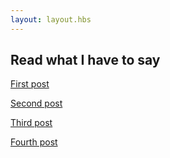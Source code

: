 ```yaml
---
layout: layout.hbs
---
```


## Read what I have to say

[First post](posts/first-post/index.html)

[Second post](posts/second-post/index.html)

[Third post](posts/third-post/index.html)

[Fourth post](posts/fourth-post/index.html)